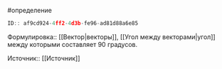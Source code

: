 #определение

```javascript
ID:: af9cd924-4ff2-4d3b-fe96-ad81d88a6e85
```

Формулировка:: [[Вектор|векторы]], [[Угол между векторами|угол]] между которыми составляет 90 градусов.

Источник:: [[Источник]]